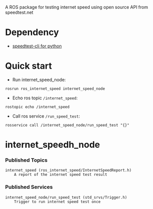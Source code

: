 A ROS package for testing internet speed using open source API from speedtest.net

# Dependency
- [speedtest-cli for python](https://pypi.org/project/speedtest-cli/)

# Quick start
- Run internet_speed_node:
```
rosrun ros_internet_speed internet_speed_node
```
- Echo ros topic `/internet_speed`:
```
rostopic echo /internet_speed
```
- Call ros service `/run_speed_test`:
```
rosservice call /internet_speed_node/run_speed_test "{}"
```

# internet_speedh_node
### Published Topics

```
internet_speed (ros_internet_speed/InternetSpeedReport.h)
    A report of the internet speed test result 
```

### Published Services

```
internet_speed_node/run_speed_test (std_srvs/Trigger.h)
    Trigger to run internet speed test once
```